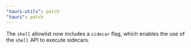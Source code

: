```yaml
---
"tauri-utils": patch
"tauri": patch
---
```


The `shell` allowlist now includes a `sidecar` flag, which enables the use of the `shell` API to execute sidecars.
